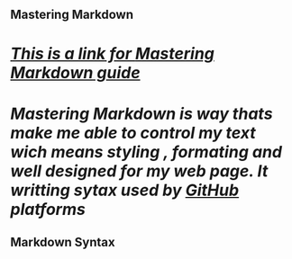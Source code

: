 ## Mastering Markdown
# *[This is a link for _Mastering Markdown_ guide](https://guides.github.com/features/mastering-markdown/)*
# *Mastering Markdown is way thats make me able to control my text wich means styling , formating and well designed for my web page. It writting sytax used by **[GitHub](https://github.com/)** platforms*

## Markdown Syntax
